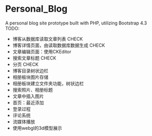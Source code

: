 # Personal_Blog
A personal blog site prototype built with PHP, utilizing Bootstrap 4.3  
TODO:
- 博客从数据库读取文章列表 CHECK
- 博客详情页面，由读取数据库数据生成 CHECK
- 文章编辑页面：使用CKEditor
- 搜索文章标题 CHECK
- 分页 CHECK
- 博客目录树状边栏
- 相册板块图片存储
- 相册板块建立文件夹功能，树状边栏
- 搜索照片、相册标题
- 文章中插入图片
- 首页：最近添加
- 登录过程
- 评论系统
- 流媒体播放
- 使用webgl的3d模型展示